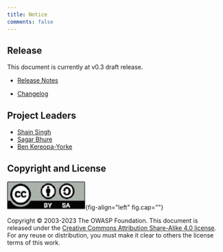 ```yaml
---
title: Notice
comments: false
---
```


## Release

This document is currently at v0.3 draft release.

- [Release Notes](https://github.com/OWASP/www-project-machine-learning-security-top-10/releases)

- [Changelog](https://github.com/OWASP/www-project-machine-learning-security-top-10/commits/v0.3)

## Project Leaders

- [Shain Singh](mailto:shain.singh@owasp.org)
- [Sagar Bhure](mailto:sagar.bhure@owasp.org)
- [Ben Kereopa-Yorke](mailto:ben.ky@owasp.org)

## Copyright and License

![](creativecommons.png){fig-align="left" fig.cap=""}

Copyright © 2003-2023 The OWASP Foundation. This document is released under the
[Creative Commons Attribution Share-Alike 4.0
license](https://creativecommons.org/licenses/by-sa/4.0/). For any reuse or
distribution, you must make it clear to others the license terms of this work.
